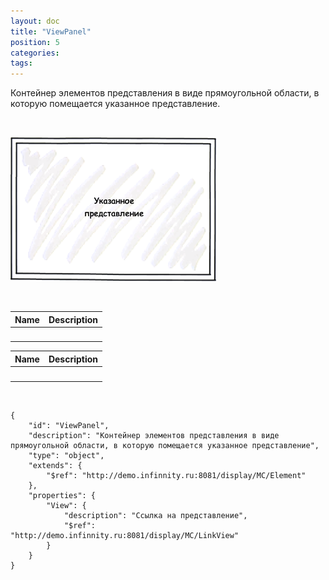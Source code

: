 ```yaml
---
layout: doc
title: "ViewPanel"
position: 5
categories: 
tags: 
---
```


Контейнер элементов представления в виде прямоугольной области, в которую помещается указанное представление.

 

![](ViewPanel_Ex1.png)

 

|Name|Description|
|----|-----------|
| | |

|Name|Description|
|----|-----------|
| | |

  

```
{
	"id": "ViewPanel",
	"description": "Контейнер элементов представления в виде прямоугольной области, в которую помещается указанное представление",
	"type": "object",
	"extends": {
		"$ref": "http://demo.infinnity.ru:8081/display/MC/Element"
	},
	"properties": {
		"View": {
			"description": "Ссылка на представление",
			"$ref": "http://demo.infinnity.ru:8081/display/MC/LinkView"
		}
	}
}
```

 

 

